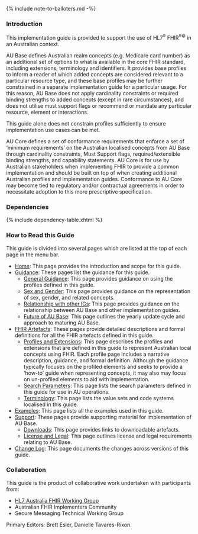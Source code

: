 {% include note-to-balloters.md -%}

### Introduction
This implementation guide is provided to support the use of HL7<sup>&reg;</sup> FHIR<sup>&reg;&copy;</sup> in an Australian context.  

AU Base defines Australian realm concepts (e.g. Medicare card number) as an additional set of options to what is available in the core FHIR standard, including extensions, terminology and identifiers.  It provides base profiles to inform a reader of which added concepts are considered relevant to a particular resource type, and these base profiles may be further constrained in a separate implementation guide for a particular usage.  For this reason, AU Base does not apply cardinality constraints or required binding strengths to added concepts (except in rare circumstances), and does not utilise must support flags or recommend or mandate any particular resource, element or interactions.

This guide alone does not constrain profiles sufficiently to ensure implementation use cases can be met. 

AU Core defines a set of conformance requirements that enforce a set of ‘minimum requirements’ on the Australian localised concepts from AU Base through cardinality constraints, Must Support flags, required/extensible binding strengths, and capability statements. AU Core is for use by Australian stakeholders when implementing FHIR to provide a common implementation and should be built on top of when creating additional Australian profiles and implementation guides. Conformance to AU Core may become tied to regulatory and/or contractual agreements in order to necessitate adoption to this more prescriptive specification.


### Dependencies

{% include dependency-table.xhtml %}

### How to Read this Guide

This guide is divided into several pages which are listed at the top of each page in the menu bar.

- [Home](index.html): This page provides the introduction and scope for this guide.
- [Guidance](guidance.html):  These pages list the guidance for this guide.
  - [General Guidance](generalguidance.html): This page provides guidance on using the profiles defined in this guide.
  - [Sex and Gender](sexgender.html): This page provides guidance on the representation of sex, gender, and related concepts.
  - [Relationship with other IGs](relationship.html): This page provides guidance on the relationship between AU Base and other implementation guides.
  - [Future of AU Base](future.html): This page outlines the yearly update cycle and approach to maturing AU Base.
- [FHIR Artefacts](artifacts.html): These pages provide detailed descriptions and formal definitions for all the FHIR artefacts defined in this guide.
  - [Profiles and Extensions](profiles-and-extensions.html): This page describes the profiles and extensions that are defined in this guide to represent Australian local concepts using FHIR. Each profile page includes a narrative description, guidance, and formal definition. Although the guidance typically focuses on the profiled elements and seeks to provide a ‘how-to’ guide when representing concepts, it may also may focus on un-profiled elements to aid with implementation.
  - [Search Parameters](search-parameters.html): This page lists the search parameters defined in this guide for use in AU operations.
  - [Terminology](terminology.html): This page lists the value sets and code systems localised in this guide.
- [Examples](examples.html): This page lists all the examples used in this guide.
- [Support](support.html): These pages provide supporting material for implementation of AU Base.
  - [Downloads](downloads.html): This page provides links to downloadable artefacts.
  - [License and Legal](license.html): This page outlines license and legal requirements relating to AU Base.
- [Change Log](changes.html): This page documents the changes across versions of this guide.


### Collaboration
This guide is the product of collaborative work undertaken with participants from:

* [HL7 Australia FHIR Working Group](https://confluence.hl7.org/display/HAFWG/HL7+Australia+FHIR+Work+Group+Home)
* Australian FHIR Implementers Community
* Secure Messaging Technical Working Group

Primary Editors: Brett Esler, Danielle Tavares-Rixon.









